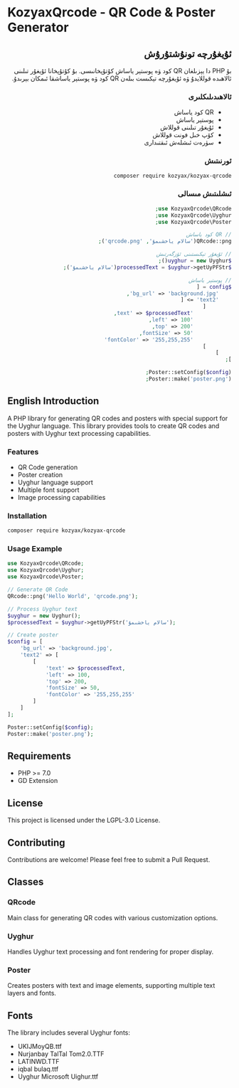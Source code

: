 # KozyaxQrcode - QR Code & Poster Generator

<div dir="rtl">

## ئۇيغۇرچە تونۇشتۇرۇش

بۇ PHP دا يېزىلغان QR كود ۋە پوستېر ياساش كۇتۇپخانىسى. بۇ كۇتۇپخانا ئۇيغۇر تىلىنى ئالاھىدە قوللايدۇ ۋە ئۇيغۇرچە تېكىست بىلەن QR كود ۋە پوستېر ياساشقا ئىمكان بېرىدۇ.

### ئالاھىدىلىكلىرى

- QR كود ياساش
- پوستېر ياساش 
- ئۇيغۇر تىلىنى قوللاش
- كۆپ خىل فونت قوللاش
- سۈرەت ئىشلەش ئىقتىدارى

### ئورنىتىش

```bash
composer require kozyax/kozyax-qrcode
```

### ئىشلىتىش مىسالى

```php
use KozyaxQrcode\QRcode;
use KozyaxQrcode\Uyghur;
use KozyaxQrcode\Poster;

// QR كود ياساش
QRcode::png('سالام ياخشىمۇ', 'qrcode.png');

// ئۇيغۇر تېكىستىنى ئۆزگەرتىش  
$uyghur = new Uyghur();
$processedText = $uyghur->getUyPFStr('سالام ياخشىمۇ');

// پوستېر ياساش
$config = [
    'bg_url' => 'background.jpg',
    'text2' => [
        [
            'text' => $processedText,
            'left' => 100,
            'top' => 200,
            'fontSize' => 50,
            'fontColor' => '255,255,255'
        ]
    ]
];

Poster::setConfig($config);
Poster::make('poster.png');
```

</div>

## English Introduction

A PHP library for generating QR codes and posters with special support for the Uyghur language. This library provides tools to create QR codes and posters with Uyghur text processing capabilities.

### Features

- QR Code generation
- Poster creation
- Uyghur language support
- Multiple font support  
- Image processing capabilities

### Installation

```bash
composer require kozyax/kozyax-qrcode
```

### Usage Example

```php
use KozyaxQrcode\QRcode;
use KozyaxQrcode\Uyghur;
use KozyaxQrcode\Poster;

// Generate QR Code
QRcode::png('Hello World', 'qrcode.png');

// Process Uyghur text
$uyghur = new Uyghur();
$processedText = $uyghur->getUyPFStr('سالام ياخشىمۇ');

// Create poster
$config = [
    'bg_url' => 'background.jpg',
    'text2' => [
        [
            'text' => $processedText,
            'left' => 100,
            'top' => 200,
            'fontSize' => 50,
            'fontColor' => '255,255,255'
        ]
    ]
];

Poster::setConfig($config);
Poster::make('poster.png');
```

## Requirements

- PHP >= 7.0
- GD Extension

## License

This project is licensed under the LGPL-3.0 License.

## Contributing

Contributions are welcome! Please feel free to submit a Pull Request.

## Classes

### QRcode
Main class for generating QR codes with various customization options.

### Uyghur  
Handles Uyghur text processing and font rendering for proper display.

### Poster
Creates posters with text and image elements, supporting multiple text layers and fonts.

## Fonts

The library includes several Uyghur fonts:
- UKIJMoyQB.ttf
- Nurjanbay TalTal Tom2.0.TTF
- LATINWD.TTF
- iqbal bulaq.ttf
- Uyghur Microsoft Uighur.ttf
